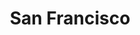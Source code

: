 ---
place: san-francisco-ca
title: San Francisco
states:
  - CA
type: local
x: -122.4194155
y: 37.7749295
wwc: true
---